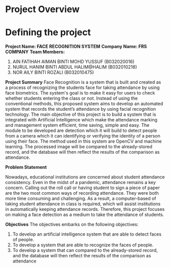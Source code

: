 # Project Overview

# Defining the project

**Project Name: FACE RECOGNITION SYSTEM**
**Company Name: FRS COMPANY**
**Team Members:**
1. AIN FATIHAH AIMAN BINTI MOHD YUSSUF (B032020016)
2. NURUL HANIM BINTI ABDUL HALIM@HALIM (B032010218)
3. NOR AILY BINTI ROZALI (B032010475)

**Project Summary**
Face Recognition is a system that is built and created as a process of recognizing the students face for taking attendance by using face biometrics. The system's goal is to make it easy for users to check whether students entering the class or not.  Instead of using the conventional methods, this proposed system aims to develop an automated system that records the student’s attendance by using facial recognition technology. The main objective of this project is to build a system that is integrated with Artificial Intelligence which make the attendance marking and management system efficient, time saving, simple and easy. The module to be developed are detection which it will build to detect people from a camera which it can identifying or verifying the identity of a person using their face. The method used in this system are OpenCV and machine learning. The processed image will be compared to the already-stored record, and the database will then reflect the results of the comparison as attendance.

**Problem Statement**

Nowadays, educational institutions are concerned about student attendance 
consistency. Even in the midst of a pandemic, attendance remains a key concern. 
Calling out the roll call or having student to sign a piece of paper are the two most 
common ways of recording attendance. They were both more time consuming and 
challenging. As a result, a computer-based of taking student attendance in class
is required, which will assist institutions in automatically keeping attendance records.
Therefore, this project focuses on making a face detection as a medium to take the 
attendance of students.


**Objectives**
The objectives embarks on the following objectives:
  1. To develop an artificial intelligence system that are able to detect faces of people.
  2. To develop a system that are able to recognize the faces of people.
  3. To develop a system that can compared to the already-stored record, and the database will then reflect the results of the comparison as attendance


